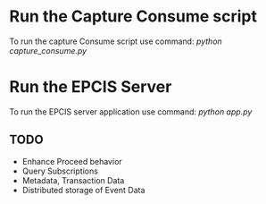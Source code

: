 # Run the Capture Consume script
To run the capture Consume script use command:
<em>python capture_consume.py</em>

# Run the EPCIS Server 
To run the EPCIS server application use command:
<em>python app.py</em>


## TODO
<ul>
<li>Enhance Proceed behavior
<li>Query Subscriptions
<li>Metadata, Transaction Data
<li>Distributed storage of Event Data
</ul>

